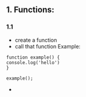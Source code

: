 ## 1. Functions:

### 1.1
  - create a function
  - call that function
Example:
```
function example() {
console.log('hello')
}

example();
```
  - 
